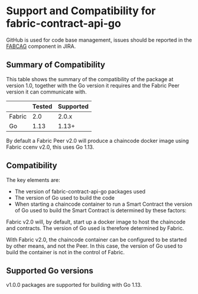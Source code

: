 # Support and Compatibility for fabric-contract-api-go

GitHub is used for code base management, issues should be reported in the [FABCAG](https://jira.hyperledger.org/projects/FABCAG/issues) component in JIRA.

## Summary of Compatibility

This table shows the summary of the compatibility of the package at version 1.0, together with the Go version it requires and the Fabric Peer version it can communicate with.

|            | Tested | Supported |
| ---------- | ------ | --------- |
| Fabric     | 2.0    | 2.0.x     |
| Go         | 1.13   | 1.13+     |

By default a Fabric Peer v2.0 will produce a chaincode docker image using Fabric ccenv v2.0, this uses Go 1.13.

## Compatibility

The key elements are:
- The version of fabric-contract-api-go packages used
- The version of Go used to build the code
- When starting a chaincode container to run a Smart Contract the version of Go used to build the Smart Contract is determined by these factors:

Fabric v2.0 will, by default, start up a docker image to host the chaincode and contracts. The version of Go used is therefore determined by Fabric.

With Fabric v2.0, the chaincode container can be configured to be started by other means, and not the Peer. In this case, the version of Go used to build the container is not in the control of Fabric.

## Supported Go versions

v1.0.0 packages are supported for building with Go 1.13.